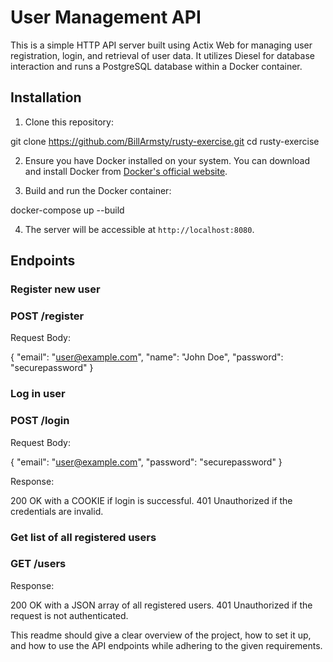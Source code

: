 # User Management API

This is a simple HTTP API server built using Actix Web for managing user registration, login, and retrieval of user data. It utilizes Diesel for database interaction and runs a PostgreSQL database within a Docker container.

## Installation

1. Clone this repository:

git clone https://github.com/BillArmsty/rusty-exercise.git
cd rusty-exercise


2. Ensure you have Docker installed on your system. You can download and install Docker from [Docker's official website](https://www.docker.com/get-started).

3. Build and run the Docker container:

docker-compose up --build


4. The server will be accessible at `http://localhost:8080`.

## Endpoints

### Register new user

### POST /register

Request Body:

{
  "email": "user@example.com",
  "name": "John Doe",
  "password": "securepassword"
}

### Log in user
### POST /login

Request Body:

{
  "email": "user@example.com",
  "password": "securepassword"
}

Response:

200 OK with a COOKIE if login is successful.
401 Unauthorized if the credentials are invalid.

### Get list of all registered users
### GET /users

Response:

200 OK with a JSON array of all registered users.
401 Unauthorized if the request is not authenticated.



This readme should give a clear overview of the project, how to set it up, and how to use the API endpoints while adhering to the given requirements. 
